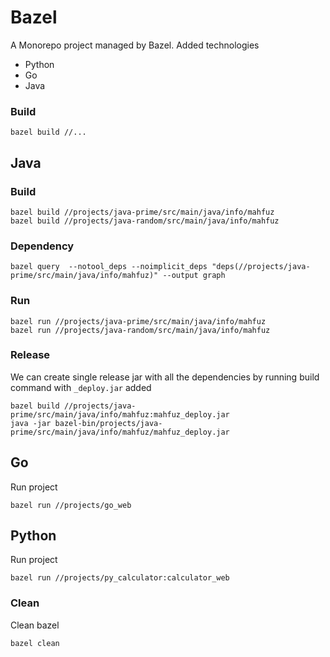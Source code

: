 # Bazel 
A Monorepo project managed by Bazel. Added technologies
* Python
* Go
* Java

### Build
```
bazel build //...
```

## Java

### Build

```
bazel build //projects/java-prime/src/main/java/info/mahfuz
bazel build //projects/java-random/src/main/java/info/mahfuz
```

### Dependency
```
bazel query  --notool_deps --noimplicit_deps "deps(//projects/java-prime/src/main/java/info/mahfuz)" --output graph
```

### Run

```
bazel run //projects/java-prime/src/main/java/info/mahfuz
bazel run //projects/java-random/src/main/java/info/mahfuz
```

### Release 

We can create single release jar with all the dependencies by running build command with `_deploy.jar` added

```
bazel build //projects/java-prime/src/main/java/info/mahfuz:mahfuz_deploy.jar
java -jar bazel-bin/projects/java-prime/src/main/java/info/mahfuz/mahfuz_deploy.jar
```

## Go

Run project
```
bazel run //projects/go_web
```

## Python

Run project
```
bazel run //projects/py_calculator:calculator_web
```

### Clean

Clean bazel 
```
bazel clean
```
